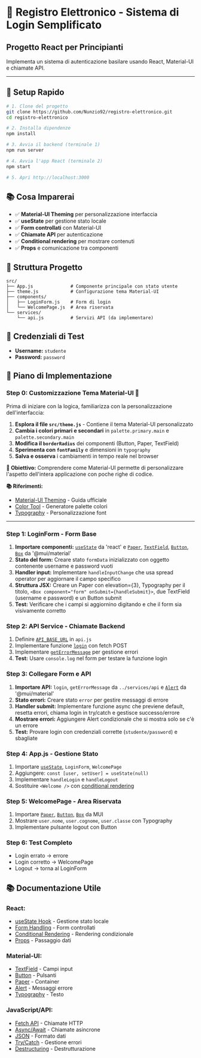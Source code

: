 # 🔐 Registro Elettronico - Sistema di Login Semplificato
## Progetto React per Principianti

Implementa un sistema di autenticazione basilare usando React, Material-UI e chiamate API.

---

## 🚀 **Setup Rapido**

```bash
# 1. Clone del progetto
git clone https://github.com/Nunzio92/registro-elettronico.git
cd registro-elettronico

# 2. Installa dipendenze
npm install

# 3. Avvia il backend (terminale 1)
npm run server

# 4. Avvia l'app React (terminale 2)
npm start

# 5. Apri http://localhost:3000
```

## 📚 **Cosa Imparerai**

- ✅ **Material-UI Theming** per personalizzazione interfaccia
- ✅ **useState** per gestione stato locale
- ✅ **Form controllati** con Material-UI
- ✅ **Chiamate API** per autenticazione
- ✅ **Conditional rendering** per mostrare contenuti
- ✅ **Props** e comunicazione tra componenti

## 🎯 **Struttura Progetto**

```
src/
├── App.js              # Componente principale con stato utente
├── theme.js            # Configurazione tema Material-UI
├── components/
│   ├── LoginForm.js    # Form di login
│   └── WelcomePage.js  # Area riservata
└── services/
    └── api.js          # Servizi API (da implementare)
```

## 🧪 **Credenziali di Test**

- **Username:** `studente`
- **Password:** `password`

## 🚀 **Piano di Implementazione**

### **Step 0: Customizzazione Tema Material-UI** 🎨
Prima di iniziare con la logica, familiarizza con la personalizzazione dell'interfaccia:

1. **Esplora il file `src/theme.js`** - Contiene il tema Material-UI personalizzato
2. **Cambia i colori primari e secondari** in `palette.primary.main` e `palette.secondary.main`
3. **Modifica il `borderRadius`** dei componenti (Button, Paper, TextField)
4. **Sperimenta con `fontFamily`** e dimensioni in `typography`
5. **Salva e osserva** i cambiamenti in tempo reale nel browser

**🎯 Obiettivo:** Comprendere come Material-UI permette di personalizzare l'aspetto dell'intera applicazione con poche righe di codice.

**📚 Riferimenti:**
- [Material-UI Theming](https://mui.com/material-ui/customization/theming/) - Guida ufficiale
- [Color Tool](https://material.io/resources/color/) - Generatore palette colori
- [Typography](https://mui.com/material-ui/customization/typography/) - Personalizzazione font

---

### **Step 1: LoginForm - Form Base**
1. **Importare componenti:** [`useState`](https://react.dev/reference/react/useState) da 'react' e [`Paper`](https://mui.com/material-ui/react-paper/), [`TextField`](https://mui.com/material-ui/react-text-field/), [`Button`](https://mui.com/material-ui/react-button/), [`Box`](https://mui.com/material-ui/react-box/) da '@mui/material'
2. **Stato del form:** Creare stato `formData` inizializzato con oggetto contenente username e password vuoti
3. **Handler input:** Implementare `handleInputChange` che usa spread operator per aggiornare il campo specifico
4. **Struttura JSX:** Creare un Paper con elevation={3}, Typography per il titolo, `<Box component="form" onSubmit={handleSubmit}>`, due TextField (username e password) e un Button submit
5. **Test:** Verificare che i campi si aggiornino digitando e che il form sia visivamente corretto

### **Step 2: API Service - Chiamate Backend**
1. Definire [`API_BASE_URL`](https://developer.mozilla.org/en-US/docs/Web/API/Fetch_API/Using_Fetch) in `api.js`
2. Implementare funzione [`login`](https://developer.mozilla.org/en-US/docs/Web/API/Fetch_API/Using_Fetch) con fetch POST
3. Implementare [`getErrorMessage`](https://developer.mozilla.org/en-US/docs/Web/JavaScript/Reference/Statements/try...catch) per gestione errori
4. **Test:** Usare `console.log` nel form per testare la funzione login

### **Step 3: Collegare Form e API**
1. **Importare API:** `login`, `getErrorMessage` da `../services/api` e [`Alert`](https://mui.com/material-ui/react-alert/) da '@mui/material'
2. **Stato errori:** Creare stato `error` per gestire messaggi di errore
3. **Handler submit:** Implementare funzione async che previene default, resetta errori, chiama login in try/catch e gestisce successo/errore
4. **Mostrare errori:** Aggiungere Alert condizionale che si mostra solo se c'è un errore
5. **Test:** Provare login con credenziali corrette (`studente/password`) e sbagliate

### **Step 4: App.js - Gestione Stato**
1. Importare [`useState`](https://react.dev/reference/react/useState), `LoginForm`, `WelcomePage`
2. Aggiungere: `const [user, setUser] = useState(null)`
3. Implementare `handleLogin` e `handleLogout`
4. Sostituire `<Welcome />` con [conditional rendering](https://react.dev/learn/conditional-rendering)

### **Step 5: WelcomePage - Area Riservata**
1. Importare [`Paper`](https://mui.com/material-ui/react-paper/), [`Button`](https://mui.com/material-ui/react-button/), [`Box`](https://mui.com/material-ui/react-box/) da MUI
2. Mostrare `user.nome`, `user.cognome`, `user.classe` con Typography
3. Implementare pulsante logout con Button

### **Step 6: Test Completo**
- Login errato → errore
- Login corretto → WelcomePage
- Logout → torna al LoginForm

## 📚 **Documentazione Utile**

### **React:**
- [useState Hook](https://react.dev/reference/react/useState) - Gestione stato locale
- [Form Handling](https://react.dev/learn/reacting-to-input-with-state) - Form controllati
- [Conditional Rendering](https://react.dev/learn/conditional-rendering) - Rendering condizionale
- [Props](https://react.dev/learn/passing-props-to-a-component) - Passaggio dati

### **Material-UI:**
- [TextField](https://mui.com/material-ui/react-text-field/) - Campi input
- [Button](https://mui.com/material-ui/react-button/) - Pulsanti
- [Paper](https://mui.com/material-ui/react-paper/) - Container
- [Alert](https://mui.com/material-ui/react-alert/) - Messaggi errore
- [Typography](https://mui.com/material-ui/react-typography/) - Testo

### **JavaScript/API:**
- [Fetch API](https://developer.mozilla.org/en-US/docs/Web/API/Fetch_API/Using_Fetch) - Chiamate HTTP
- [Async/Await](https://developer.mozilla.org/en-US/docs/Learn/JavaScript/Asynchronous/Async_await) - Chiamate asincrone
- [JSON](https://developer.mozilla.org/en-US/docs/Web/JavaScript/Reference/Global_Objects/JSON) - Formato dati
- [Try/Catch](https://developer.mozilla.org/en-US/docs/Web/JavaScript/Reference/Statements/try...catch) - Gestione errori
- [Destructuring](https://developer.mozilla.org/en-US/docs/Web/JavaScript/Reference/Operators/Destructuring_assignment) - Destrutturazione

